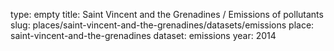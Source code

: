 type: empty
title: Saint Vincent and the Grenadines / Emissions of pollutants
slug: places/saint-vincent-and-the-grenadines/datasets/emissions
place: saint-vincent-and-the-grenadines
dataset: emissions
year: 2014
